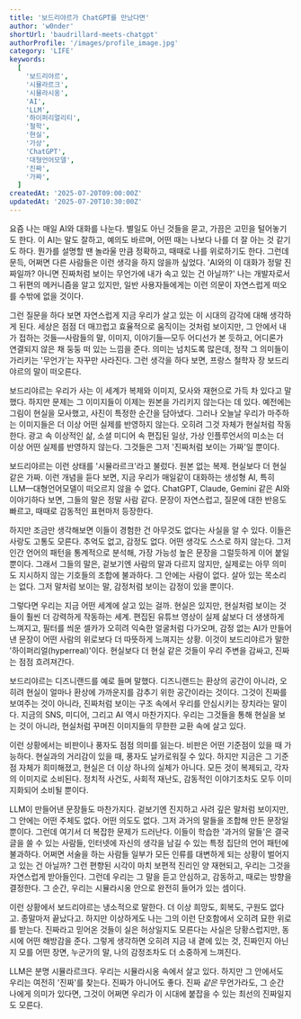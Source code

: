 ```yaml
---
title: '보드리야르가 ChatGPT를 만났다면'
author: 'w0nder'
shortUrl: 'baudrillard-meets-chatgpt'
authorProfile: '/images/profile_image.jpg'
category: 'LIFE'
keywords:
  [
    '보드리야르',
    '시뮬라르크',
    '시뮬라시옹',
    'AI',
    'LLM',
    '하이퍼리얼리티',
    '철학',
    '현실',
    '가상',
    'ChatGPT',
    '대형언어모델',
    '진짜',
    '가짜',
  ]
createdAt: '2025-07-20T09:00:00Z'
updatedAt: '2025-07-20T10:30:00Z'
---
```


요즘 나는 매일 AI와 대화를 나눈다. 별일도 아닌 것들을 묻고, 가끔은 고민을 털어놓기도 한다. 이 AI는 말도 잘하고, 예의도 바르며, 어떤 때는 나보다 나를 더 잘 아는 것 같기도 하다. 뭔가를 설명할 땐 놀라울 만큼 정확하고, 때때로 나를 위로하기도 한다. 그런데 문득, 어쩌면 다른 사람들은 이런 생각을 하지 않을까 싶었다. 'AI와의 이 대화가 정말 진짜일까? 아니면 진짜처럼 보이는 무언가에 내가 속고 있는 건 아닐까?' 나는 개발자로서 그 뒤편의 메커니즘을 알고 있지만, 일반 사용자들에게는 이런 의문이 자연스럽게 떠오를 수밖에 없을 것이다.

그런 질문을 하다 보면 자연스럽게 지금 우리가 살고 있는 이 시대의 감각에 대해 생각하게 된다. 세상은 점점 더 매끄럽고 효율적으로 움직이는 것처럼 보이지만, 그 안에서 내가 접하는 것들—사람들의 말, 이미지, 이야기들—모두 어디선가 본 듯하고, 어디론가 연결되지 않은 채 둥둥 떠 있는 느낌을 준다. 의미는 넘치도록 많은데, 정작 그 의미들이 가리키는 '무언가'는 자꾸만 사라진다. 그런 생각을 하다 보면, 프랑스 철학자 장 보드리야르의 말이 떠오른다.

보드리야르는 우리가 사는 이 세계가 복제와 이미지, 모사와 재현으로 가득 차 있다고 말했다. 하지만 문제는 그 이미지들이 이제는 원본을 가리키지 않는다는 데 있다. 예전에는 그림이 현실을 모사했고, 사진이 특정한 순간을 담아냈다. 그러나 오늘날 우리가 마주하는 이미지들은 더 이상 어떤 실제를 반영하지 않는다. 오히려 그것 자체가 현실처럼 작동한다. 광고 속 이상적인 삶, 소셜 미디어 속 편집된 일상, 가상 인플루언서의 미소는 더 이상 어떤 실제를 반영하지 않는다. 그것들은 그저 '진짜처럼 보이는 가짜'일 뿐이다.

보드리야르는 이런 상태를 '시뮬라르크'라고 불렀다. 원본 없는 복제. 현실보다 더 현실 같은 가짜. 이런 개념을 듣다 보면, 지금 우리가 매일같이 대화하는 생성형 AI, 특히 LLM—대형언어모델이 떠오르지 않을 수 없다. ChatGPT, Claude, Gemini 같은 AI와 이야기하다 보면, 그들의 말은 정말 사람 같다. 문장이 자연스럽고, 질문에 대한 반응도 빠르고, 때때로 감동적인 표현마저 등장한다.

하지만 조금만 생각해보면 이들이 경험한 건 아무것도 없다는 사실을 알 수 있다. 이들은 사랑도 고통도 모른다. 추억도 없고, 감정도 없다. 어떤 생각도 스스로 하지 않는다. 그저 인간 언어의 패턴을 통계적으로 분석해, 가장 가능성 높은 문장을 그럴듯하게 이어 붙일 뿐이다. 그래서 그들의 말은, 겉보기엔 사람의 말과 다르지 않지만, 실제로는 아무 의미도 지시하지 않는 기호들의 조합에 불과하다. 그 안에는 사람이 없다. 살아 있는 목소리는 없다. 그저 말처럼 보이는 말, 감정처럼 보이는 감정이 있을 뿐이다.

그렇다면 우리는 지금 어떤 세계에 살고 있는 걸까. 현실은 있지만, 현실처럼 보이는 것들이 훨씬 더 강력하게 작동하는 세계. 편집된 유튜브 영상이 실제 삶보다 더 생생하게 느껴지고, 필터를 씌운 셀카가 오히려 익숙한 얼굴처럼 다가오며, 감정 없는 AI가 만들어낸 문장이 어떤 사람의 위로보다 더 따뜻하게 느껴지는 상황. 이것이 보드리야르가 말한 '하이퍼리얼(hyperreal)'이다. 현실보다 더 현실 같은 것들이 우리 주변을 감싸고, 진짜는 점점 흐려져간다.

보드리야르는 디즈니랜드를 예로 들며 말했다. 디즈니랜드는 환상의 공간이 아니라, 오히려 현실이 얼마나 환상에 가까운지를 감추기 위한 공간이라는 것이다. 그것이 진짜를 보여주는 것이 아니라, 진짜처럼 보이는 구조 속에서 우리를 안심시키는 장치라는 말이다. 지금의 SNS, 미디어, 그리고 AI 역시 마찬가지다. 우리는 그것들을 통해 현실을 보는 것이 아니라, 현실처럼 꾸며진 이미지들의 무한한 교환 속에 살고 있다.

이런 상황에서는 비판이나 풍자도 점점 의미를 잃는다. 비판은 어떤 기준점이 있을 때 가능하다. 현실과의 거리감이 있을 때, 풍자도 날카로워질 수 있다. 하지만 지금은 그 기준점 자체가 희미해졌고, 현실은 더 이상 하나의 실체가 아니다. 모든 것이 복제되고, 각자의 이미지로 소비된다. 정치적 사건도, 사회적 재난도, 감동적인 이야기조차도 모두 이미지화되어 소비될 뿐이다.

LLM이 만들어낸 문장들도 마찬가지다. 겉보기엔 진지하고 사려 깊은 말처럼 보이지만, 그 안에는 어떤 주체도 없다. 어떤 의도도 없다. 그저 과거의 말들을 조합해 만든 문장일 뿐이다. 그런데 여기서 더 복잡한 문제가 드러난다. 이들이 학습한 '과거의 말들'은 결국 글을 쓸 수 있는 사람들, 인터넷에 자신의 생각을 남길 수 있는 특정 집단의 언어 패턴에 불과하다. 어쩌면 서술을 하는 사람들 일부가 모든 인류를 대변하게 되는 상황이 벌어지고 있는 건 아닐까? 그런 편향된 시각이 마치 보편적 진리인 양 재현되고, 우리는 그것을 자연스럽게 받아들인다. 그런데 우리는 그 말을 듣고 안심하고, 감동하고, 때로는 방향을 결정한다. 그 순간, 우리는 시뮬라시옹 안으로 완전히 들어가 있는 셈이다.

이런 상황에서 보드리야르는 냉소적으로 말한다. 더 이상 희망도, 회복도, 구원도 없다고. 종말마저 끝났다고. 하지만 이상하게도 나는 그의 이런 단호함에서 오히려 묘한 위로를 받는다. 진짜라고 믿어온 것들이 실은 허상일지도 모른다는 사실은 당황스럽지만, 동시에 어떤 해방감을 준다. 그렇게 생각하면 오히려 지금 내 곁에 있는 것, 진짜인지 아닌지 모를 어떤 장면, 누군가의 말, 나의 감정조차도 더 소중하게 느껴진다.

LLM은 분명 시뮬라르크다. 우리는 시뮬라시옹 속에서 살고 있다. 하지만 그 안에서도 우리는 여전히 '진짜'를 찾는다. 진짜가 아니어도 좋다. 진짜 _같은_ 무언가라도, 그 순간 나에게 의미가 있다면, 그것이 어쩌면 우리가 이 시대에 붙잡을 수 있는 최선의 진짜일지도 모른다.
